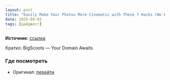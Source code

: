 ```yaml
---
layout: post
title: "Easily Make Your Photos More Cinematic with These 7 Hacks (No Blue/Teal Presets Required!)"
date: 2025-09-03
tags: [дайджест]
---
```


**Источник:** [ссылка](https://www.diyphotography.net/easily-make-your-photos-more-cinematic-with-these-7-hacks-no-blue-teal-presets-required/)

Кратко: BigScoots — Your Domain Awaits

### Где посмотреть
- Оригинал: [перейти]({link})
